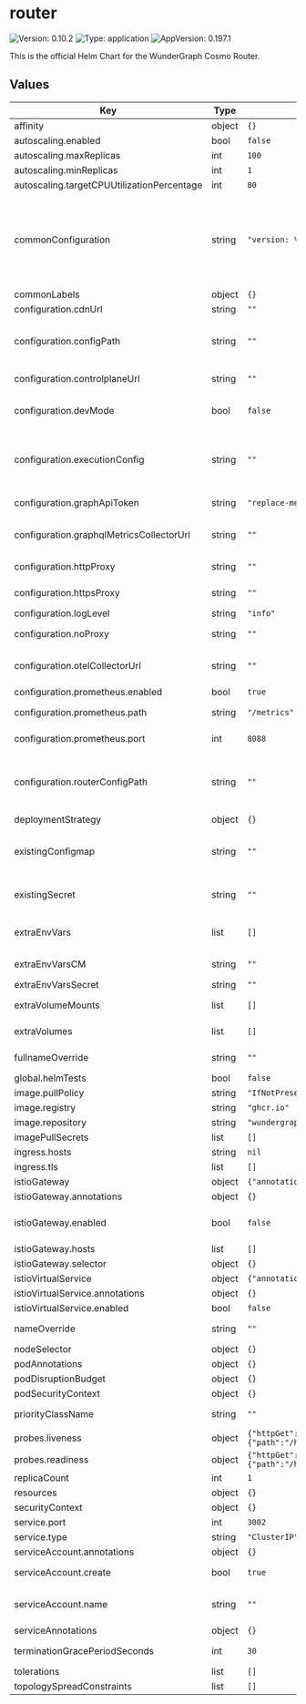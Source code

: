 # router

![Version: 0.10.2](https://img.shields.io/badge/Version-0.10.2-informational?style=flat-square) ![Type: application](https://img.shields.io/badge/Type-application-informational?style=flat-square) ![AppVersion: 0.197.1](https://img.shields.io/badge/AppVersion-0.197.1-informational?style=flat-square)

This is the official Helm Chart for the WunderGraph Cosmo Router.

## Values

| Key | Type | Default | Description |
|-----|------|---------|-------------|
| affinity | object | `{}` |  |
| autoscaling.enabled | bool | `false` |  |
| autoscaling.maxReplicas | int | `100` |  |
| autoscaling.minReplicas | int | `1` |  |
| autoscaling.targetCPUUtilizationPercentage | int | `80` |  |
| commonConfiguration | string | `"version: \"1\"\nlog_level: \"info\""` | You can use this to provide the router configuration via yaml. Values here have precedence over the configurations section. For a full list of available configuration options, see https://cosmo-docs.wundergraph.com/router/configuration This value is processed with the helm `tpl` function allowing referencing of variables and inclusion of templates |
| commonLabels | object | `{}` | Add labels to all deployed resources |
| configuration.cdnUrl | string | `""` |  |
| configuration.configPath | string | `""` | The path to the router config file. This does not refer to the execution config. See: https://cosmo-docs.wundergraph.com/router/configuration#config-file |
| configuration.controlplaneUrl | string | `""` | The URL of the Cosmo Controlplane. Should be internal to the cluster. Default to cloud if not set. |
| configuration.devMode | bool | `false` | Set to true to enable the development mode. This allows for Advanced Request Tracing (ART) in the GraphQL Playground |
| configuration.executionConfig | string | `""` | The execution config file to statically configure the router. If set, polling of the config is disabled. If your config exceeds 1MB (Kubernetes limit), you have to mount it as a file and set the path in routerConfigPath instead |
| configuration.graphApiToken | string | `"replace-me"` | The router token is used to authenticate the router against the controlplane (required) |
| configuration.graphqlMetricsCollectorUrl | string | `""` | The URL of the Cosmo GraphQL Metrics Collector. Should be internal to the cluster. Default to cloud if not set. |
| configuration.httpProxy | string | `""` | The URL of the HTTP proxy server. Default is an empty string. |
| configuration.httpsProxy | string | `""` | The URL of the HTTPS proxy server. Default is an empty string. |
| configuration.logLevel | string | `"info"` | The log level of the router. Default to info if not set. |
| configuration.noProxy | string | `""` | NO_PROXY is a comma-separated list of hosts or domains for which the proxy should not be used. |
| configuration.otelCollectorUrl | string | `""` | The URL of the Cosmo GraphQL OTEL Collector. Should be internal to the cluster. Default to cloud if not set. |
| configuration.prometheus.enabled | bool | `true` | Enables prometheus metrics support. Default is true. |
| configuration.prometheus.path | string | `"/metrics"` | The HTTP path where metrics are exposed. Default is "/metrics". |
| configuration.prometheus.port | int | `8088` | The port where metrics are exposed. Default is port 8088. |
| configuration.routerConfigPath | string | `""` | The path to the router execution config file. Before, you have to mount the file as a volume and set the path here. A possible to solution could be to use an init container to download the file from a CDN. If set, polling of the config is disabled. |
| deploymentStrategy | object | `{}` |  |
| existingConfigmap | string | `""` | The name of the configmap to use for the router configuration. The key "config.yaml" is required in the configmap. If this is set, the commonConfiguration section is ignored. |
| existingSecret | string | `""` | Existing secret in the same namespace containing the graphApiToken. The secret key has to match with current secret. |
| extraEnvVars | list | `[]` | Allows to set additional environment / runtime variables on the container. Useful for global application non-specific settings. |
| extraEnvVarsCM | string | `""` | Name of existing ConfigMap containing extra env vars |
| extraEnvVarsSecret | string | `""` | Name of existing Secret containing extra env vars |
| extraVolumeMounts | list | `[]` | Optionally specify extra list of additional volumeMounts for Router container's |
| extraVolumes | list | `[]` | Optionally specify extra list of additional volumes for Router pods |
| fullnameOverride | string | `""` | String to fully override common.names.fullname template |
| global.helmTests | bool | `false` |  |
| image.pullPolicy | string | `"IfNotPresent"` |  |
| image.registry | string | `"ghcr.io"` |  |
| image.repository | string | `"wundergraph/cosmo/router"` |  |
| imagePullSecrets | list | `[]` |  |
| ingress.hosts | string | `nil` |  |
| ingress.tls | list | `[]` |  |
| istioGateway | object | `{"annotations":{},"enabled":false,"hosts":[],"selector":{}}` | Requires Istio v1.5 or greater |
| istioGateway.annotations | object | `{}` | Annotations for the Gateway |
| istioGateway.enabled | bool | `false` | enable the istioGateway - often used in conjunction with istioVirtualService to expose services via an istio gateway deployment |
| istioGateway.hosts | list | `[]` | List of hosts that the gateway can serve |
| istioGateway.selector | object | `{}` | Selectors for the Gateway deployment |
| istioVirtualService | object | `{"annotations":{},"enabled":false}` | Requires Istio v1.5 or greater |
| istioVirtualService.annotations | object | `{}` | Annotations for the VirtualService |
| istioVirtualService.enabled | bool | `false` | enable an Istio VirtualService |
| nameOverride | string | `""` | String to partially override common.names.fullname template (will maintain the release name) |
| nodeSelector | object | `{}` |  |
| podAnnotations | object | `{}` |  |
| podDisruptionBudget | object | `{}` | Sets the [pod disruption budget](https://kubernetes.io/docs/tasks/run-application/configure-pdb/) for Deployment pods |
| podSecurityContext | object | `{}` |  |
| priorityClassName | string | `""` | Set to existing PriorityClass name to control pod preemption by the scheduler |
| probes.liveness | object | `{"httpGet":{"path":"/health/live","port":"http"},"initialDelaySeconds":10}` | Configure liveness probe |
| probes.readiness | object | `{"httpGet":{"path":"/health/ready","port":"http"},"initialDelaySeconds":5}` | Configure readiness probe |
| replicaCount | int | `1` |  |
| resources | object | `{}` |  |
| securityContext | object | `{}` |  |
| service.port | int | `3002` |  |
| service.type | string | `"ClusterIP"` |  |
| serviceAccount.annotations | object | `{}` | Annotations to add to the service account |
| serviceAccount.create | bool | `true` | Specifies whether a service account should be created |
| serviceAccount.name | string | `""` | The name of the service account to use. If not set and create is true, a name is generated using the fullname template |
| serviceAnnotations | object | `{}` |  |
| terminationGracePeriodSeconds | int | `30` | Sets the [termination grace period](https://kubernetes.io/docs/concepts/containers/container-lifecycle-hooks/#hook-handler-execution) for Deployment pods |
| tolerations | list | `[]` |  |
| topologySpreadConstraints | list | `[]` |  |

